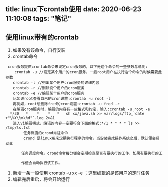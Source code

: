 title: linux下crontab使用
date: 2020-06-23 11:10:08
tags: "笔记"
---------
## 使用linux带有的crontab
1. 如果没有该命令，自行安装
2. crontab命令
```
 cron服务提供crontab命令来设定cron服务的，以下是这个命令的一些参数与说明:
    crontab -u //设定某个用户的cron服务，一般root用户在执行这个命令的时候需要此参数  
　　crontab -l //列出某个用户cron服务的详细内容
　　crontab -r //删除没个用户的cron服务
　　crontab -e //编辑某个用户的cron服务
　　比如说root查看自己的cron设置:crontab -u root -l
　　再例如，root想删除fred的cron设置:crontab -u fred -r
　　在编辑cron服务时，编辑的内容有一些格式和约定，输入:crontab -u root -e
  */30   *    *    *   *   sh xx/java.sh >> var/logs/ftp_`date +"\%Y\%m\%d"`.log 2>&1
　　进入vi编辑模式，编辑的内容一定要符合下面的格式:*/1 * * * * ls >> /tmp/ls.txt
        任务调度的crond常驻命令
        crond 是linux用来定期执行程序的命令。当安装完成操作系统之后，默认便会启动此  

       任务调度命令。crond命令每分锺会定期检查是否有要执行的工作，如果有要执行的工

       作便会自动执行该工作。
```

1. 新增一条一般使用 crontab -u xx -e ；这里编辑的是该用户的定时任务
1. 编辑完后重启，将会开始运行